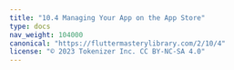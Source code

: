 ```yaml
---
title: "10.4 Managing Your App on the App Store"
type: docs
nav_weight: 104000
canonical: "https://fluttermasterylibrary.com/2/10/4"
license: "© 2023 Tokenizer Inc. CC BY-NC-SA 4.0"
---
```

